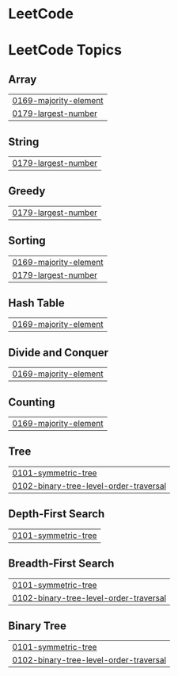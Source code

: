 # LeetCode
<!---LeetCode Topics Start-->
# LeetCode Topics
## Array
|  |
| ------- |
| [0169-majority-element](https://github.com/Chandana-Pingili/LeetCode/tree/master/0169-majority-element) |
| [0179-largest-number](https://github.com/Chandana-Pingili/LeetCode/tree/master/0179-largest-number) |
## String
|  |
| ------- |
| [0179-largest-number](https://github.com/Chandana-Pingili/LeetCode/tree/master/0179-largest-number) |
## Greedy
|  |
| ------- |
| [0179-largest-number](https://github.com/Chandana-Pingili/LeetCode/tree/master/0179-largest-number) |
## Sorting
|  |
| ------- |
| [0169-majority-element](https://github.com/Chandana-Pingili/LeetCode/tree/master/0169-majority-element) |
| [0179-largest-number](https://github.com/Chandana-Pingili/LeetCode/tree/master/0179-largest-number) |
## Hash Table
|  |
| ------- |
| [0169-majority-element](https://github.com/Chandana-Pingili/LeetCode/tree/master/0169-majority-element) |
## Divide and Conquer
|  |
| ------- |
| [0169-majority-element](https://github.com/Chandana-Pingili/LeetCode/tree/master/0169-majority-element) |
## Counting
|  |
| ------- |
| [0169-majority-element](https://github.com/Chandana-Pingili/LeetCode/tree/master/0169-majority-element) |
## Tree
|  |
| ------- |
| [0101-symmetric-tree](https://github.com/Chandana-Pingili/LeetCode/tree/master/0101-symmetric-tree) |
| [0102-binary-tree-level-order-traversal](https://github.com/Chandana-Pingili/LeetCode/tree/master/0102-binary-tree-level-order-traversal) |
## Depth-First Search
|  |
| ------- |
| [0101-symmetric-tree](https://github.com/Chandana-Pingili/LeetCode/tree/master/0101-symmetric-tree) |
## Breadth-First Search
|  |
| ------- |
| [0101-symmetric-tree](https://github.com/Chandana-Pingili/LeetCode/tree/master/0101-symmetric-tree) |
| [0102-binary-tree-level-order-traversal](https://github.com/Chandana-Pingili/LeetCode/tree/master/0102-binary-tree-level-order-traversal) |
## Binary Tree
|  |
| ------- |
| [0101-symmetric-tree](https://github.com/Chandana-Pingili/LeetCode/tree/master/0101-symmetric-tree) |
| [0102-binary-tree-level-order-traversal](https://github.com/Chandana-Pingili/LeetCode/tree/master/0102-binary-tree-level-order-traversal) |
<!---LeetCode Topics End-->
